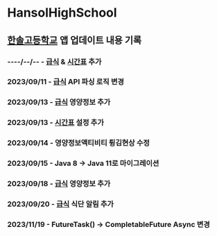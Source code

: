 ﻿# HansolHighSchool

## [한솔고등학교](https://sjhansol.sjeduhs.kr/) 앱 업데이트 내용 기록
### ----/--/-- - [급식](https://open.neis.go.kr/portal/data/service/selectServicePage.do?page=1&rows=10&sortColumn=&sortDirection=&infId=OPEN17320190722180924242823&infSeq=1&cateId=C0001) & [시간표](https://open.neis.go.kr/portal/data/service/selectServicePage.do?page=1&rows=10&sortColumn=&sortDirection=&infId=OPEN18620200826103326268120&infSeq=1&cateId=A0005) 추가
### 2023/09/11 - [급식](https://open.neis.go.kr/portal/data/service/selectServicePage.do?page=1&rows=10&sortColumn=&sortDirection=&infId=OPEN17320190722180924242823&infSeq=1&cateId=C0001) API 파싱 로직 변경
### 2023/09/13 - [급식](https://open.neis.go.kr/portal/data/service/selectServicePage.do?page=1&rows=10&sortColumn=&sortDirection=&infId=OPEN17320190722180924242823&infSeq=1&cateId=C0001) 영양정보 추가
### 2023/09/13 - [시간표](https://open.neis.go.kr/portal/data/service/selectServicePage.do?page=1&rows=10&sortColumn=&sortDirection=&infId=OPEN18620200826103326268120&infSeq=1&cateId=A0005) 설정 추가
### 2023/09/14 - 영양정보액티비티 튕김현상 수정
### 2023/09/15 - Java 8 -> Java 11로 마이그레이션
### 2023/09/18 - [급식](https://open.neis.go.kr/portal/data/service/selectServicePage.do?page=1&rows=10&sortColumn=&sortDirection=&infId=OPEN17320190722180924242823&infSeq=1&cateId=C0001) 영양정보 추가
### 2023/09/20 - [급식](https://open.neis.go.kr/portal/data/service/selectServicePage.do?page=1&rows=10&sortColumn=&sortDirection=&infId=OPEN17320190722180924242823&infSeq=1&cateId=C0001) 식단 알림 추가
### 2023/11/19 - FutureTask() -> CompletableFuture Async 변경